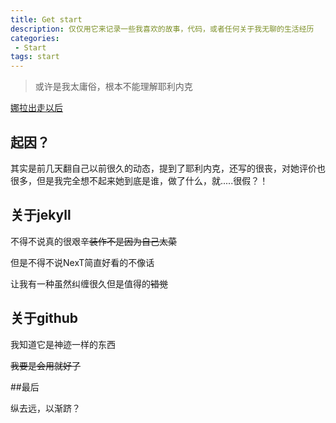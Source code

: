 ```yaml
---
title: Get start
description: 仅仅用它来记录一些我喜欢的故事，代码，或者任何关于我无聊的生活经历
categories:
 - Start
tags: start
---
```


>或许是我太庸俗，根本不能理解耶利内克

<!-- more -->

[娜拉出走以后](https://en.wikipedia.org/wiki/Elfriede_Jelinek)

## 起因？

其实是前几天翻自己以前很久的动态，提到了耶利内克，还写的很丧，对她评价也很多，但是我完全想不起来她到底是谁，做了什么，就.....很假？！

## 关于jekyll

不得不说真的很艰辛~~装作不是因为自己太菜~~

但是不得不说NexT简直好看的不像话

让我有一种虽然纠缠很久但是值得的~~错觉~~

## 关于github

我知道它是神迹一样的东西

~~我要是会用就好了~~

##最后

纵去远，以渐跻？
